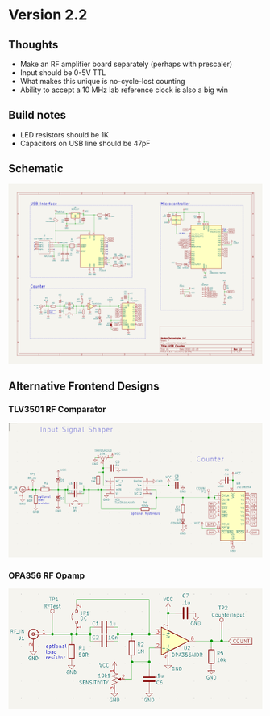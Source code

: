 # Version 2.2

## Thoughts

* Make an RF amplifier board separately (perhaps with prescaler)
* Input should be 0-5V TTL
* What makes this unique is no-cycle-lost counting
* Ability to accept a 10 MHz lab reference clock is also a big win

## Build notes
* LED resistors should be 1K
* Capacitors on USB line should be 47pF

## Schematic

![](schematic.png)

## Alternative Frontend Designs

### TLV3501 RF Comparator
![](comparator-TLV3501-frontend-idea.png)

### OPA356 RF Opamp
![](opamp-opa356-frontend-idea.png)
